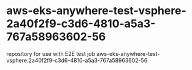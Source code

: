 # aws-eks-anywhere-test-vsphere-2a40f2f9-c3d6-4810-a5a3-767a58963602-56
repository for use with E2E test job aws-eks-anywhere-test-vsphere:2a40f2f9-c3d6-4810-a5a3-767a58963602-56
